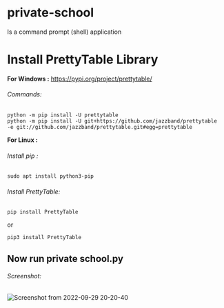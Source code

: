 # private-school
Is a command prompt (shell) application
# Install PrettyTable Library 
**For Windows :** https://pypi.org/project/prettytable/
###### Commands:
```
python -m pip install -U prettytable
python -m pip install -U git+https://github.com/jazzband/prettytable
-e git://github.com/jazzband/prettytable.git#egg=prettytable
```
**For Linux :**
###### Install pip :
```
sudo apt install python3-pip
```
###### Install PrettyTable:
```
pip install PrettyTable
```
or
```
pip3 install PrettyTable
```

 ## Now run  private school.py

###### Screenshot:

![Screenshot from 2022-09-29 20-20-40](https://user-images.githubusercontent.com/80916754/193111256-18fff18e-23d9-4151-99f8-614344535158.png)
